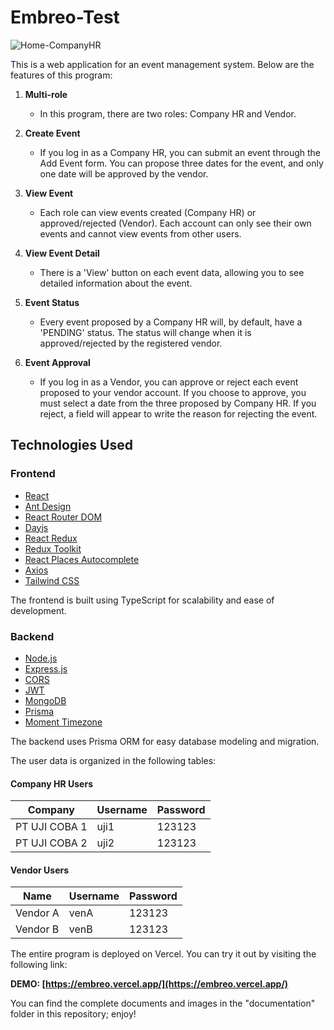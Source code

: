 # Embreo-Test

![Home-CompanyHR](https://github.com/vtjhyn/embreo/assets/112056232/a6356439-843e-48d9-9f79-646a8e1b1c1e)


This is a web application for an event management system. Below are the features of this program:

1. **Multi-role**
   - In this program, there are two roles: Company HR and Vendor.

2. **Create Event**
   - If you log in as a Company HR, you can submit an event through the Add Event form. You can propose three dates for the event, and only one date will be approved by the vendor.

3. **View Event**
   - Each role can view events created (Company HR) or approved/rejected (Vendor). Each account can only see their own events and cannot view events from other users.

4. **View Event Detail**
   - There is a 'View' button on each event data, allowing you to see detailed information about the event.

5. **Event Status**
   - Every event proposed by a Company HR will, by default, have a 'PENDING' status. The status will change when it is approved/rejected by the registered vendor.

6. **Event Approval**
   - If you log in as a Vendor, you can approve or reject each event proposed to your vendor account. If you choose to approve, you must select a date from the three proposed by Company HR. If you reject, a field will appear to write the reason for rejecting the event.

## Technologies Used

### Frontend
- [React](https://reactjs.org/)
- [Ant Design](https://ant.design/)
- [React Router DOM](https://reactrouter.com/)
- [Dayjs](https://day.js.org/)
- [React Redux](https://react-redux.js.org/)
- [Redux Toolkit](https://redux-toolkit.js.org/)
- [React Places Autocomplete](https://www.npmjs.com/package/react-places-autocomplete)
- [Axios](https://axios-http.com/)
- [Tailwind CSS](https://tailwindcss.com/)

The frontend is built using TypeScript for scalability and ease of development.

### Backend
- [Node.js](https://nodejs.org/)
- [Express.js](https://expressjs.com/)
- [CORS](https://developer.mozilla.org/en-US/docs/Web/HTTP/CORS)
- [JWT](https://jwt.io/)
- [MongoDB](https://www.mongodb.com/)
- [Prisma](https://www.prisma.io/)
- [Moment Timezone](https://momentjs.com/timezone/)

The backend uses Prisma ORM for easy database modeling and migration.

The user data is organized in the following tables:

#### Company HR Users

| Company           | Username | Password |
|-------------------|----------|----------|
| PT UJI COBA 1     | uji1     | 123123   |
| PT UJI COBA 2     | uji2     | 123123   |

#### Vendor Users

| Name      | Username | Password |
|-----------|----------|----------|
| Vendor A  | venA     | 123123   |
| Vendor B  | venB     | 123123   |

The entire program is deployed on Vercel. You can try it out by visiting the following link:

**DEMO: [https://embreo.vercel.app/](https://embreo.vercel.app/)**

You can find the complete documents and images in the "documentation" folder in this repository; enjoy!

